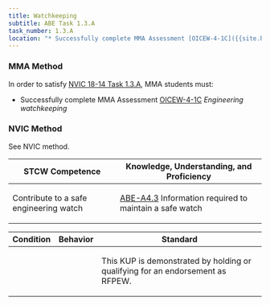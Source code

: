 ```yaml
---
title: Watchkeeping
subtitle: ABE Task 1.3.A 
task_number: 1.3.A
location: "* Successfully complete MMA Assessment [OICEW-4-1C]({{site.baseurl}}/assessments/Engine/OICEW-4-1C) *Engineering watchkeeping*" 
---
```



### MMA Method

In order to satisfy  [NVIC 18-14  Task  1.3.A]({{site.baseurl}}/assets/images/nvic-18-14.pdf), MMA students must:

* Successfully complete MMA Assessment [OICEW-4-1C]({{site.baseurl}}/assessments/Engine/OICEW-4-1C) *Engineering watchkeeping*


### NVIC Method

<a onclick="togglevisibility('nvic_methods')" >See NVIC method.</a>

<div id='nvic_methods' class='hide'>

<table>
<thead>
<tr>
<th class='forty'> STCW Competence </th>
<th class='sixty'> Knowledge, Understanding, and Proficiency </th>
</tr>
</thead>




<tbody>
<tr><td markdown='1'>

Contribute to a safe engineering watch

</td><td markdown='1'>

[ABE-A4.3](../../tables/35.html#ABE-A4.3) Information required to maintain a safe watch

</td></tr>


</tbody>
</table>


<table>
<thead>
<tr><th class='twenty'>  Condition </th><th class='twenty'> Behavior </th><th  class='sixty'>Standard </th></tr>
</thead>
<tbody >



<tr><td markdown='1'>


</td><td markdown='1'>


<br>

<div class="tooltip">
<span class="tooltiptext">
</span>
</div>


</td><td markdown='1'>

This KUP is demonstrated by holding or qualifying for an endorsement as RFPEW. 

</td></tr>
</tbody>
</table>
</div>
